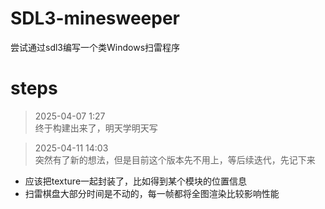 # SDL3-minesweeper
尝试通过sdl3编写一个类Windows扫雷程序
# steps
> 2025-04-07 1:27  <br />
终于构建出来了，明天学明天写

> 2025-04-11 14:03  <br />
突然有了新的想法，但是目前这个版本先不用上，等后续迭代，先记下来
* 应该把texture一起封装了，比如得到某个模块的位置信息
* 扫雷棋盘大部分时间是不动的，每一帧都将全图渲染比较影响性能